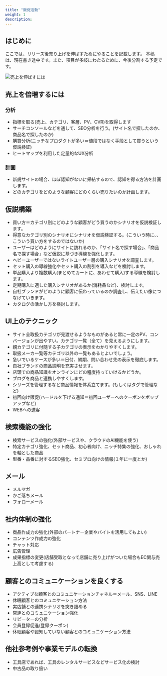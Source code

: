 ```yaml
---
title: "販促活動"
weight: 1
description: 
---
```


## はじめに

ここでは、リリース後売り上げを伸ばすためにやることを記載します。
本稿は、現在書き途中です。また、項目が多岐にわたるために、今後分割する予定です。

![売上を伸ばすには](../media/promotion.jpg)

## 売上を倍増するには

### 分析

- 指標を取る(売上、カテゴリ、客層、PV、CVR)を取得します
- サーチコンソールなどを通して、SEO分析を行う。(サイト名で探したのか、商品名で探したのか) 
- 購買分析(ニッチなプロダクトが多い＝値段ではなく手段として買うという仮説検証)
- ヒートマップを利用した定量的なUX分析

### 計画

- 新規サイトの場合、ほぼ認知がないに帰結するので、認知を得る方法を計画します。
- どのカテゴリをどのような顧客にどのくらい売りたいのか計画します。

## 仮説構築

- 買い方＝カテゴリ別にどのような顧客がどう買うのかシナリオを仮説検証します。
- 得意なカテゴリ別のシナリオにシナリオを仮説検証する。(こういう時に、、こういう買い方をするのではないか)
- ユーザーはどのようにサイトに訪れるのか、「サイト名で探す場合」、「商品名で探す場合」など仮説に基づき導線を強化します。
- ヘビーユーザーではないライトユーザー層の購入シナリオを調査します。
- セット購入の導線強化やセット購入の割引を導入などを検討します。
- 単品購入より複数購入(まとめてカートに、あわせて購入)する導線を検討します。
- 定期購入に適した購入シナリオがあるか(消耗品など)、検討します。
- 自社ブランドがどのように顧客に伝わっているのか調査し、伝えたい像につなげていきます。
- カタログの活かし方を検討します。

## UI上のテクニック

- サイト全取扱カテゴリが見渡せるようなものがあると常に一定のPV、コンバージョンが出やすい。カテゴリ一覧（全て）を見えるようにします。
- 親カテゴリに付随する子カテゴリの表示をわかりやすくします。
- 取扱メーカ一覧等カテゴリ以外の一覧もあるとよいでしょう。
- 急いでいるケースが多い＝日付、納期、問い合わせ先の表示を徹底します。
- 自社ブランドの商品説明を充実させます。
- 店頭での商品知識をオンラインにどの程度持っていけるかどうか。
- ブログを商品と連携しやすくします。
- シリーズを管理するなど商品情報を体系立てます。(もしくはタグで管理など)
- 初回向け販促(ハードルを下げる通知＝初回ユーザーへのクーポンをポップアップなど)
- WEBへの送客

## 検索機能の強化

- 検索サービスの強化(外部サービスや、クラウドのAI機能を使う)
- 特定カテゴリ強化、セット商品、初心者向け、ニッチ特集の強化、おしゃれを軸とした商品
- 型番・品番に対するSEO強化、セミプロ向けの情報(１年に一度とか)

## メール

- メルマガ
- かご落ちメール
- フォローメール

## 社内体制の強化

- 商品作成力の強化(外部のパートナー企業やバイトを活用してもよい)
- コンテンツ作成力の強化
- チャット対応
- 広告管理
- 成果指標の変更(店舗受取となって店舗に売り上げがついた場合もEC関与売上高として考慮する)

## 顧客とのコミュニケーションを良くする

- アクティブな顧客とのコミュニケーションチャネル＝メール、SNS、LINE
- 休眠顧客とのコミュニケーション方法
- 実店舗との連携シナリオを突き詰める
- 常連とのコミュニケーション強化
- リピーターの分析
- 会員登録促進(登録クーポン)
- 休眠顧客や認知していない顧客とのコミュニケーション方法

## 他社参考例や事業モデルの転換

- 工具店であれば、工具のレンタルサービスなどサービス化の検討
- 中古品の取り扱い

